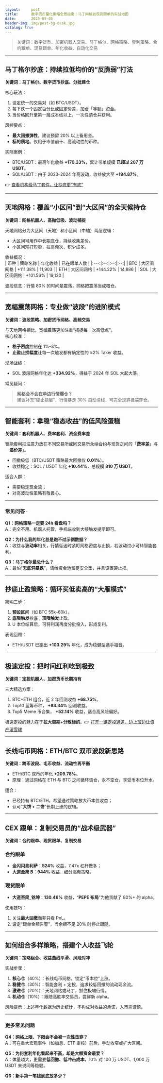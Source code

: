 ```yaml
---
layout:     post
title:      数字货币量化策略全景指南：马丁网格到现货跟单的实战地图
date:       2025-09-05
header-img: img/post-bg-desk.jpg
catalog: true
---
```


> 关键词：数字货币、加密机器人交易、马丁格尔、网格策略、套利策略、合约跟单、现货跟单、年化收益、自动化交易

---

## 马丁格尔抄底：持续拉低均价的“反脆弱”打法
**关键词：马丁格尔、数字货币抄底、分批建仓**

核心玩法：  
1. 设定统一的交易对（如 BTC/USDT）。  
2. 每下跌一个固定百分比或固定价差，加仓「等额」资金。  
3. 当价格回升至第一层成本线以上，一次性清仓并获利。

风控要点：  
- **最大回撤弹性**。建议预留 20% 以上备用金。  
- **标的质地**。仅用于市值前十、高流动性的币种。  

实际案例：  
- BTC/USDT：最高年化收益 **+170.33%**，累计带单规模 **已超过 207 万 USDT**。  
- SOL/USDT：由于 2023–2024 年高波动，收益放大至 **+194.87%**。  

👉 [查看机构级马丁套件，让抄底更“有底”](https://okxdog.com/)

---

## 天地网格：覆盖“小区间”到“大区间”的全天候持仓
**关键词：网格机器人、高抛低吸、波动捕捉**

天地网格分为大区间（天地）和小区间（中轴）两层逻辑：  
- 大区间可用作中长期底仓，持续收集差价。  
- 小区间短打短卖，拉高频次、积少成多。  

收益概况：  
| 币种 | 策略名称 | 年化收益 | 已在跟单人数 |
|:---:|:--:|:--:|:--:|
| BTC | 大区间网格 | +111.38% | 11,903 |
| ETH | 大区间网格 | +144.22% | 14,886 |
| SOL | 大区间网格 | +101.56% | 19,130 |

波段信念：行情 80% 的时间是震荡，网格把震荡当成粮仓。

---

## 宽幅震荡网格：专业做“波段”的进阶模式
**关键词：波段策略、加密货币网格、高频交易**

与天地网格相比，宽幅震荡更加注重“捕捉每一次高低点”。  
核心校准：  
- **格子密度**控制在 1%–3%。  
- **止盈止损幅度**让每一次触发都有确定性的 ≥2% Taker 收益。  

现场战绩：  
- SOL 波段网格年化达 **+334.92%**，得益于 2024 年 SOL 大起大落。  

常见疑问：  
> **网格会不会在单边行情爆仓？**  
> 建议补充“硬止损层”，行情暴走 30% 自动清线，可完全规避极端穿仓。

---

## 智能套利：拿稳“稳态收益”的低风险蛋糕
**关键词：套利机器人、费率套利、资金费率差**

智能套利把注意力放在不同交易所或同交易所永续合约与现货之间的「**费率差**」与「**溢价差**」。  
- 回撤极低（BTC/USDT 策略最大回撤仅 **0.01%**）。  
- 收益稳定：SOL / USDT 年化 **+10.44%**，总规模 **810 万 USDT**。

适合人群：  
- 需要稳定现金流；  
- 对高波动性策略有敬畏心。  

---

### 常见问答 · 
**Q1：网格策略一定要 24h 看盘吗？**  
A：完全不用。机器人托管，手机端收到大额触发提示即可。

**Q2：为什么我的年化总是跑不过示例数据？**  
A：收益与**波动率**相关，行情低迷时紧盯网格密度与止损，若波动过小可转智能套利。

**Q3：马丁格尔最忌什么？**  
A：最怕“**无底洞暴跌**”，请给资金池留足安全垫，并且设置硬止损。

---

## 抄底止盈策略：循环买低卖高的“大雁模式”
简明三步：  
1. **预设区间**（如 BTC 55k–60k）。  
2. **底限触发**抄底；**顶限触发**止盈。  
3. U 本位结算后，可将利润再度分批投入，形成复利。

表现回顾：  
- ETH/USDT 已跑出 **+103.29%** 年化，成为稳健型选手福音。

---

## 极速定投：把时间红利吃到极致
**关键词：定投机器人、加密货币长期持有**

三大精选方案：  
1. BTC+ETH 组合，近 2 年回测收益 **+68.75%**。  
2. Top10 蓝筹币种， **+83.34%** 回测收益。  
3. Top5 Meme 币合集， **+52.14%** 收益，适合高风险偏好。  

极速定投的魅力在于**拉大周期**+**分散标的**。👉 [打开一键定投通道，边上班边让资产滚雪球](https://okxdog.com/)

---

## 长线屯币网格：ETH/BTC 双币波段新思路
**关键词：跨币波段、屯币收益、流动性再平衡**

- ETH/BTC 双币的年化 **+209.78%**。  
- 原理：通过网格在 ETH 与 BTC 之间循环调仓，永不空仓，享受币本位升水。  

适合：  
- 已经持有 BTC/ETH，希望通过策略放大币本位收益；  
- 认可“**大饼 + 二饼**”长期上涨的逻辑。

---

## CEX 跟单：复制交易员的“战术级武器”
**关键词：合约跟单、现货跟单、复制交易**

### 合约跟单
- **金闪闪弗利萨**：**524%** 收益，7.47x 杠杆做多；  
- **大道至简 B**：**944%** 收益，细分高频策略。  

### 现货跟单
- **大道至简_铭坤**：**130.46%** 收益，“**PEPE 布局**”为他贡献了 80%+ 的 alpha。  

使用技巧：  
1. 关注**最大回撤**而非只看 PnL。  
2. 设定“跟单金额告警”，当余额不足 20% 时停止跟随。  

---

## 如何组合多样策略，搭建个人收益飞轮
**关键词：策略组合、收益曲线平滑、风险对冲**

实战步骤：  
1. **核心仓**（40%）：长线屯币网格，锁定“币本位”上涨。  
2. **稳健仓**（30%）：智能套利 + 定投，追求较低回撤的流动现金流。  
3. **激进仓**（20%）：天地网格或马丁，抓住极端行情。  
4. **机动仓**（10%）：跟随高胜率交易员，尝鲜新 alpha。

风险提示：上述年化数据为历史统计，不构成对收益的承诺，入市需谨慎。

---

### 更多常见问题
**Q4：网格上限、下限会不会被一次性击穿？**  
A：可在重大宏观事件（如加息、ETF 审核）前后，手动收窄或扩大区间。

**Q5：为何套利年化看起来不高，却是大额资金最爱？**  
A：体量越大，更需要**低回撤、低冲击成本**，10% 对 100 万 USDT、1,000 万 USDT 来说同等稳健。

**Q6：新手第一笔钱到底放多少？**